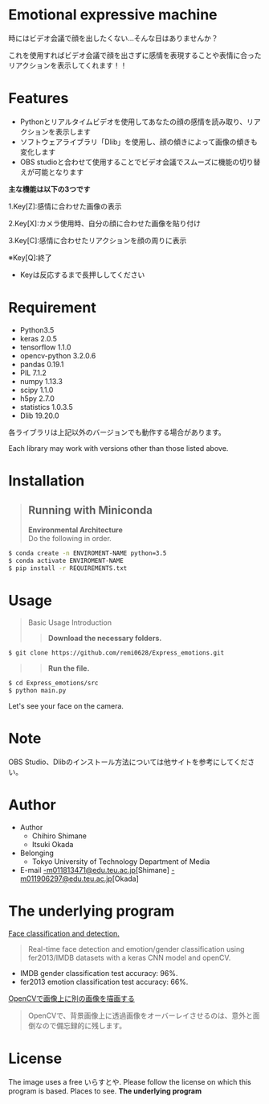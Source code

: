 # Emotional expressive machine
時にはビデオ会議で顔を出したくない...そんな日はありませんか？

これを使用すればビデオ会議で顔を出さずに感情を表現することや表情に合ったリアクションを表示してくれます！！

# Features
* Pythonとリアルタイムビデオを使用してあなたの顔の感情を読み取り、リアクションを表示します
* ソフトウェアライブラリ「Dlib」を使用し、顔の傾きによって画像の傾きも変化します
* OBS studioと合わせて使用することでビデオ会議でスムーズに機能の切り替えが可能となります

**主な機能は以下の3つです**

1.Key[Z]:感情に合わせた画像の表示

2.Key[X]:カメラ使用時、自分の顔に合わせた画像を貼り付け

3.Key[C]:感情に合わせたリアクションを顔の周りに表示

※Key[Q]:終了
  - Keyは反応するまで長押ししてください

# Requirement
* Python3.5
* keras 2.0.5
* tensorflow 1.1.0
* opencv-python 3.2.0.6
* pandas 0.19.1
* PIL 7.1.2
* numpy 1.13.3
* scipy 1.1.0
* h5py 2.7.0
* statistics 1.0.3.5
* Dlib 19.20.0

各ライブラリは上記以外のバージョンでも動作する場合があります。

Each library may work with versions other than those listed above.

# Installation
>## Running with Miniconda
>**Environmental Architecture**   
>Do the following in order.
~~~  bash
$ conda create -n ENVIROMENT-NAME python=3.5
$ conda activate ENVIROMENT-NAME
$ pip install -r REQUIREMENTS.txt
~~~


# Usage
>Basic Usage Introduction
>>**Download the necessary folders.**
~~~ bash
$ git clone https://github.com/remi0628/Express_emotions.git
~~~
>>**Run the file.**
~~~ bash
$ cd Express_emotions/src
$ python main.py
~~~
Let's see your face on the camera.

# Note
OBS Studio、Dlibのインストール方法については他サイトを参考にしてください。

# Author
* Author
  - Chihiro Shimane
  - Itsuki Okada
* Belonging
  - Tokyo University of Technology Department of Media
* E-mail
  -m011813471@edu.teu.ac.jp[Shimane]
  -m011906297@edu.teu.ac.jp[Okada]
# The underlying program
[Face classification and detection.](https://github.com/oarriaga/face_classification)
>Real-time face detection and emotion/gender classification using fer2013/IMDB datasets with a keras CNN model and openCV.  
* IMDB gender classification test accuracy: 96%.  
* fer2013 emotion classification test accuracy: 66%.

[OpenCVで画像上に別の画像を描画する](https://note.com/npaka/n/nddb33be1b782)
>OpenCVで、背景画像上に透過画像をオーバーレイさせるのは、意外と面倒なので備忘録的に残します。

# License
The image uses a free いらすとや.
Please follow the license on which this program is based.
Places to see. **The underlying program**
